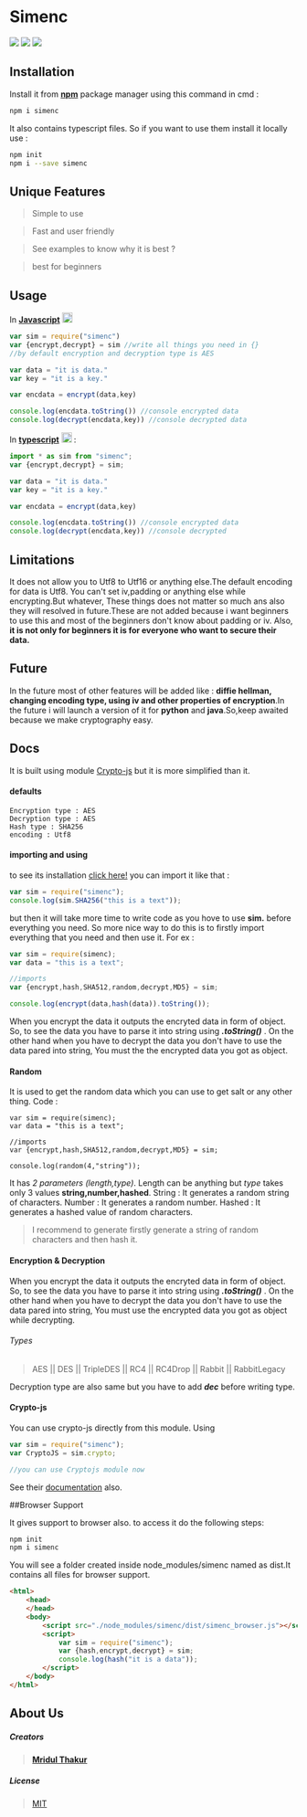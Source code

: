 # <b>Simenc</b>

<a href="https://www.npmjs.com/package/simenc"><img src="https://img.shields.io/badge/npm-v1.0.0-blue"></a> <a href="https://github.com/livrang/"><img src="https://img.shields.io/badge/github-livrang-green"></a> <a href="https://www.npmjs.com/package/simenc"><img src="https://img.shields.io/badge/npm-lmodules-red"></a>
## Installation

Install it from [**npm**](https://www.npmjs.com/package/simenc) package manager using this command in cmd  : 
```bash
npm i simenc
```
It also contains typescript files. So if you want to use them install it locally use : 
```bash
npm init
npm i --save simenc
```
## Unique Features

> Simple to use

> Fast and user friendly

> See examples to know why it is best ? 

> best for beginners

## Usage
In <a href="https://www.javascript.com/">**Javascript**</a> <img src="https://upload.wikimedia.org/wikipedia/commons/9/99/Unofficial_JavaScript_logo_2.svg" width="18px">
```js
var sim = require("simenc")
var {encrypt,decrypt} = sim //write all things you need in {}
//by default encryption and decryption type is AES

var data = "it is data."
var key = "it is a key."

var encdata = encrypt(data,key)

console.log(encdata.toString())	//console encrypted data
console.log(decrypt(encdata,key)) //console decrypted data
```
In <a href="https://www.typescriptlang.org/">**typescript**</a> <img src="https://upload.wikimedia.org/wikipedia/commons/4/4c/Typescript_logo_2020.svg" width="18px">  :
```ts
import * as sim from "simenc";
var {encrypt,decrypt} = sim;

var data = "it is data."
var key = "it is a key."

var encdata = encrypt(data,key)

console.log(encdata.toString())	//console encrypted data
console.log(decrypt(encdata,key)) //console decrypted 
```
## Limitations
It does not allow you to Utf8 to Utf16 or anything else.The default encoding for data is Utf8. You can't set iv,padding or anything else while encrypting.But whatever, These things does not matter so much ans also they will resolved in future.These are not added because i want beginners to use this and most of the beginners don't know about padding or iv. Also, **it is not only for beginners it is for everyone who want to secure their data.**
## Future
In the future most of other features will be added like : **diffie hellman, changing encoding type, using iv and other properties of encryption**.In the future i will launch a version of it for **python** and **java**.So,keep awaited because we make cryptography easy.
## Docs
It is built using module <a href="https://npmjs.org/packages/crypto-js">Crypto-js</a> but it is more simplified than it. 
#### defaults
	Encryption type : AES
	Decryption type : AES
	Hash type : SHA256
	encoding : Utf8
#### importing and using
to see its installation <a href="#installation">click here!</a>
you can import it like that :
```js
var sim = require("simenc");
console.log(sim.SHA256("this is a text"));
```
but then it will take more time to write code as you hove to use **sim.** before everything you need. So more nice way to do this is to firstly import everything that you need and then use it. For ex :
```js
var sim = require(simenc);
var data = "this is a text";

//imports
var {encrypt,hash,SHA512,random,decrypt,MD5} = sim;

console.log(encrypt(data,hash(data)).toString());
```
When you encrypt the data it outputs the encryted data in form of object. So, to see the data you have to parse it into string using ***.toString()*** . On the other hand when you have to decrypt the data you don't have to use the data pared into string, You must the the encrypted data you got as object.

#### Random
It is used to get the random data which you can use to get salt or any other thing.
Code :
```Js
var sim = require(simenc);
var data = "this is a text";

//imports
var {encrypt,hash,SHA512,random,decrypt,MD5} = sim;

console.log(random(4,"string"));
```
It has *2 parameters (length,type)*. Length can be anything but *type* takes only 3 values **string,number,hashed**.
String : It generates a random string of characters.
Number : It generates a random number.
Hashed : It generates a hashed value of random characters.
>I recommend to generate firstly generate a string of random characters and then hash it.

#### Encryption & Decryption
When you encrypt the data it outputs the encryted data in form of object. So, to see the data you have to parse it into string using ***.toString()*** . On the other hand when you have to decrypt the data you don't have to use the data pared into string, You must use the encrypted data you got as object while decrypting.
###### Types
>AES || DES || TripleDES || RC4 || RC4Drop || Rabbit || RabbitLegacy

Decryption type are also same but you have to add ***dec*** before writing type.

#### Crypto-js
You can use crypto-js directly from this module.
Using
```js
var sim = require("simenc");
var CryptoJS = sim.crypto;

//you can use Cryptojs module now
```
See their <a href="https://cryptojs.gitbook.io/docs/">documentation</a> also.

##Browser Support

It gives support to browser also.
to access it do the following steps:
```bash
npm init
npm i simenc
```
You will see a folder created inside node_modules/simenc named as dist.It contains all files for browser support.

```html
<html>
	<head>
	</head>
	<body>
		<script src="./node_modules/simenc/dist/simenc_browser.js"></script>
		<script>
			var sim = require("simenc");
			var {hash,encrypt,decrypt} = sim;
			console.log(hash("it is a data"));
		</script>
	</body>
</html>
```
## About Us
##### Creators
> <a href=""><b>Mridul Thakur</b></a>
##### License
> [MIT](https://choosealicense.com/licenses/mit/)